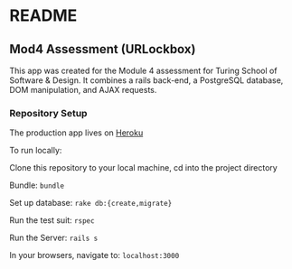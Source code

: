 # README

## Mod4 Assessment (URLockbox)

This app was created for the Module 4 assessment for Turing School of Software & Design.
It combines a rails back-end, a PostgreSQL database, DOM manipulation, and AJAX requests.

### Repository Setup
The production app lives on [Heroku](https://turing-url-lockbox.herokuapp.com/)

To run locally:

Clone this repository to your local machine, cd into the project directory

Bundle: `bundle`

Set up database: `rake db:{create,migrate}`

Run the test suit: `rspec`

Run the Server: `rails s`

In your browsers, navigate to: `localhost:3000`